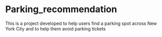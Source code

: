 # Parking_recommendation
This is a project developed to help users find a parking spot across New York City and to help them avoid parking tickets
